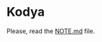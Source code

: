 # Kodya

Please, read the [NOTE.md][note] file.

[note]: https://github.com/nekkan/kodya/blob/development/NOTE.md